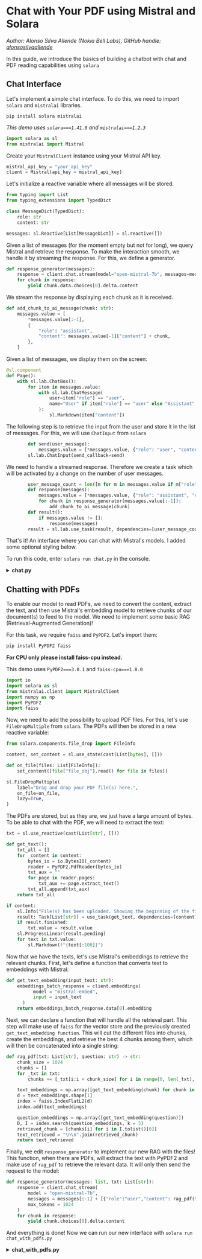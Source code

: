 # Chat with Your PDF using Mistral and Solara

*Author: Alonso Silva Allende (Nokia Bell Labs), GitHub handle: [alonsosilvaallende](https://github.com/alonsosilvaallende/)*

In this guide, we introduce the basics of building a chatbot with chat and PDF reading capabilities using `solara`

## Chat Interface

Let's implement a simple chat interface. To do this, we need to import `solara` and `mistralai` libraries.

```shell
pip install solara mistralai
```

*This demo uses `solara===1.41.0` and `mistralai===1.2.3`*

```py
import solara as sl
from mistralai import Mistral
```

Create your `MistralClient` instance using your Mistral API key.

```py
mistral_api_key = "your_api_key"
client = Mistral(api_key = mistral_api_key)
```

Let's initialize a reactive variable where all messages will be stored.

```py
from typing import List
from typing_extensions import TypedDict

class MessageDict(TypedDict):
    role: str
    content: str

messages: sl.Reactive[List[MessageDict]] = sl.reactive([])
```

Given a list of messages (for the moment empty but not for long), we query Mistral and retrieve the response. To make the interaction smooth, we handle it by streaming the response. For this, we define a generator.

```py
def response_generator(messages):
    response = client.chat.stream(model="open-mistral-7b", messages=messages, max_tokens=1024)
    for chunk in response:
        yield chunk.data.choices[0].delta.content
```

We stream the response by displaying each chunk as it is received.

```py
def add_chunk_to_ai_message(chunk: str):
    messages.value = [
        *messages.value[:-1],
        {
            "role": "assistant",
            "content": messages.value[-1]["content"] + chunk,
        },
    ]
```

Given a list of messages, we display them on the screen:

```py
@sl.component
def Page():
    with sl.lab.ChatBox():
        for item in messages.value:
            with sl.lab.ChatMessage(
                user=item["role"] == "user",
                name="User" if item["role"] == "user" else "Assistant"
            ):
                sl.Markdown(item["content"])
```

The following step is to retrieve the input from the user and store it in the list of messages. For this, we will use `ChatInput` from `solara`

```py
        def send(user_message):
            messages.value = [*messages.value, {"role": "user", "content": user_message}]
        sl.lab.ChatInput(send_callback=send)
```

We need to handle a streamed response. Therefore we create a task which will be activated by a change on the number of user messages.
```py
        user_message_count = len([m for m in messages.value if m["role"] == "user"])
        def response(messages):
            messages.value = [*messages.value, {"role": "assistant", "content": ""}]
            for chunk in response_generator(messages.value[:-1]):
                add_chunk_to_ai_message(chunk)
        def result():
            if messages.value != []:
                response(messages)
        result = sl.lab.use_task(result, dependencies=[user_message_count])
```

That's it! An interface where you can chat with Mistral's models. I added some optional styling below.

To run this code, enter `solara run chat.py` in the console.

<details>
<summary><b>chat.py</b></summary>

```py
import solara as sl
from mistralai import Mistral

mistral_api_key = "your_api_key"
client = Mistral(api_key=mistral_api_key)

from typing import List
from typing_extensions import TypedDict

class MessageDict(TypedDict):
    role: str
    content: str

messages: sl.Reactive[List[MessageDict]] = sl.reactive([])

def response_generator(messages):
    response = client.chat.stream(model="open-mistral-7b", messages=messages, max_tokens=1024)
    for chunk in response:
        yield chunk.data.choices[0].delta.content

def add_chunk_to_ai_message(chunk: str):
    messages.value = [
        *messages.value[:-1],
        {
            "role": "assistant",
            "content": messages.value[-1]["content"] + chunk,
        },
    ]

@sl.component
def Page():
    user_message_count = len([m for m in messages.value if m["role"] == "user"])
    def send(user_message):
        messages.value = [*messages.value, {"role": "user", "content": user_message}]
    def response(messages):
        messages.value = [*messages.value, {"role": "assistant", "content": ""}]
        for chunk in response_generator(messages.value[:-1]):
            add_chunk_to_ai_message(chunk)
    def result():
        if messages.value != []:
            response(messages)
    result = sl.lab.use_task(result, dependencies=[user_message_count])
    with sl.Column(align="center"):
        with sl.lab.ChatBox(style={"position": "fixed", "overflow-y": "scroll","scrollbar-width": "none", "-ms-overflow-style": "none", "top": "0", "bottom": "10rem", "width": "60%"}):
            for item in messages.value:
                with sl.lab.ChatMessage(
                    user=item["role"] == "user",
                    name="User" if item["role"] == "user" else "Assistant"
                ):
                    sl.Markdown(item["content"])
        sl.lab.ChatInput(send_callback=send, style={"position": "fixed", "bottom": "3rem", "width": "70%"})
```

</details>

## Chatting with PDFs

To enable our model to read PDFs, we need to convert the content, extract the text, and then use Mistral's embedding model to retrieve chunks of our document(s) to feed to the model. We need to implement some basic RAG (Retrieval-Augmented Generation)!

For this task, we require `faiss` and `PyPDF2`. Let's import them:
```py
pip install PyPDF2 faiss
```

**For CPU only please install faiss-cpu instead.**

This demo uses `PyPDF2===3.0.1` and `faiss-cpu===1.8.0`
```py
import io
import solara as sl
from mistralai.client import MistralClient
import numpy as np
import PyPDF2
import faiss
```

Now, we need to add the possibility to upload PDF files. For this, let's use `FileDropMultiple` from `solara`. The PDFs will then be stored in a new reactive variable:

```py
from solara.components.file_drop import FileInfo

content, set_content = sl.use_state(cast(List[bytes], []))

def on_file(files: List[FileInfo]):
    set_content([file["file_obj"].read() for file in files])

sl.FileDropMultiple(
    label="Drag and drop your PDF file(s) here.",
    on_file=on_file,
    lazy=True,
)
```

The PDFs are stored, but as they are, we just have a large amount of bytes. To be able to chat with the PDF, we will need to extract the text:
```py
txt = sl.use_reactive(cast(List[str], []))

def get_text():
    txt_all = []
    for _content in content:
        bytes_io = io.BytesIO(_content)
        reader = PyPDF2.PdfReader(bytes_io)
        txt_aux = ""
        for page in reader.pages:
            txt_aux += page.extract_text()
        txt_all.append(txt_aux)
    return txt_all

if content:
    sl.Info("File(s) has been uploaded. Showing the beginning of the file(s)...")
    result: Task[List[str]] = use_task(get_text, dependencies=[content])
    if result.finished:
        txt.value = result.value
    sl.ProgressLinear(result.pending)
    for text in txt.value:
        sl.Markdown(f"{text[:100]}")
```

Now that we have the texts, let's use Mistral's embeddings to retrieve the relevant chunks. First, let's define a function that converts text to embeddings with Mistral:

```py
def get_text_embedding(input_text: str):
    embeddings_batch_response = client.embeddings(
          model = "mistral-embed",
          input = input_text
      )
    return embeddings_batch_response.data[0].embedding
```

Next, we can declare a function that will handle all the retrieval part. This step will make use of `faiss` for the vector store and the previously created `get_text_embedding function`. This will cut the different files into chunks, create the embeddings, and retrieve the best 4 chunks among them, which will then be concatenated into a single string:

```py
def rag_pdf(txt: List[str], question: str) -> str:
    chunk_size = 1024
    chunks = []
    for _txt in txt:
        chunks += [_txt[i:i + chunk_size] for i in range(0, len(_txt), chunk_size)]

    text_embeddings = np.array([get_text_embedding(chunk) for chunk in chunks])
    d = text_embeddings.shape[1]
    index = faiss.IndexFlatL2(d)
    index.add(text_embeddings)

    question_embeddings = np.array([get_text_embedding(question)])
    D, I = index.search(question_embeddings, k = 3)
    retrieved_chunk = [chunks[i] for i in I.tolist()[0]]
    text_retrieved = "\n\n".join(retrieved_chunk)
    return text_retrieved
```

Finally, we edit `response_generator` to implement our new RAG with the files! This function, when there are PDFs, will extract the text with PyPDF2 and make use of `rag_pdf` to retrieve the relevant data. It will only then send the request to the model:

```py
def response_generator(messages: list, txt: List[str]):
    response = client.chat_stream(
        model = "open-mistral-7b",
        messages = messages[:-1] + [{"role":"user","content": rag_pdf(txt, messages[-1]["content"]) + "\n\n" + messages[-1]["content"]}],
        max_tokens = 1024
    )
    for chunk in response:
        yield chunk.choices[0].delta.content
```

And everything is done! Now we can run our new interface with `solara run chat_with_pdfs.py`

<details>
<summary><b>chat_with_pdfs.py</b></summary>

```py
import io
import solara as sl
from mistralai.client import MistralClient
import numpy as np
import PyPDF2
import faiss
from solara.components.file_drop import FileInfo
from solara.lab import use_task, Task
from typing import List, cast
from typing_extensions import TypedDict

mistral_api_key = "your_api_key"
client = MistralClient(api_key = mistral_api_key)

def get_text_embedding(input_text: str):
    embeddings_batch_response = client.embeddings(
          model = "mistral-embed",
          input = input_text
      )
    return embeddings_batch_response.data[0].embedding

def rag_pdf(txt: List[str], question: str) -> str:
    chunk_size = 1024
    chunks = []
    for _txt in txt:
        chunks += [_txt[i:i + chunk_size] for i in range(0, len(_txt), chunk_size)]

    text_embeddings = np.array([get_text_embedding(chunk) for chunk in chunks])
    d = text_embeddings.shape[1]
    index = faiss.IndexFlatL2(d)
    index.add(text_embeddings)

    question_embeddings = np.array([get_text_embedding(question)])
    D, I = index.search(question_embeddings, k = 3)
    retrieved_chunk = [chunks[i] for i in I.tolist()[0]]
    text_retrieved = "\n\n".join(retrieved_chunk)
    return text_retrieved

class MessageDict(TypedDict):
    role: str
    content: str

messages: sl.Reactive[List[MessageDict]] = sl.reactive([])

def response_generator(messages: list, txt: List[str]):
    response = client.chat_stream(
        model = "open-mistral-7b", 
        messages = messages[:-1] + [{"role":"user","content": rag_pdf(txt, messages[-1]["content"]) + "\n\n" + messages[-1]["content"]}],
        max_tokens = 1024
    )
    for chunk in response:
        yield chunk.choices[0].delta.content

def add_chunk_to_ai_message(chunk: str):
    messages.value = [
        *messages.value[:-1],
        {
            "role": "assistant",
            "content": messages.value[-1]["content"] + chunk,
        },
    ]

@sl.component
def Page():
    with sl.Sidebar():

        def on_file(files: List[FileInfo]):
            get_text([file["data"] for file in files])

        @solara.task
        def get_text(pdf_content):
            txt_all = []
            for _content in pdf_content:
                bytes_io = io.BytesIO(_content)
                reader = PyPDF2.PdfReader(bytes_io)
                txt_aux = ""
                for page in reader.pages:
                    txt_aux += page.extract_text()
                txt_all.append(txt_aux)
            return txt_all


        sl.FileDropMultiple(
            label="Drag and drop your PDF file(s) here.",
            on_file=on_file,
            lazy=True,
        )

        sl.ProgressLinear(get_text.pending)
        if get_text.value:
            sl.Info("File(s) has been uploaded. Showing the beginning of the file(s)...")
            for text in get_text.value:
                sl.Markdown(f"{text[:100]}")

    user_message_count = len([m for m in messages.value if m["role"] == "user"])
    def send(user_message):
        messages.value = [*messages.value, {"role": "user", "content": user_message}]
    def response(messages):
        messages.value = [*messages.value, {"role": "assistant", "content": ""}]
        for chunk in response_generator(messages.value[:-1], txt=txt.value):
            add_chunk_to_ai_message(chunk)
    def result():
        if messages.value != []:
            response(messages)
    result = sl.lab.use_task(result, dependencies=[user_message_count])

    with sl.Column(align="center"):
        with sl.lab.ChatBox(style={"position": "fixed", "overflow-y": "scroll","scrollbar-width": "none", "-ms-overflow-style": "none", "top": "0", "bottom": "10rem", "width": "60%"}):
            for item in messages.value:
                with sl.lab.ChatMessage(
                    user=item["role"] == "user",
                    name="User" if item["role"] == "user" else "Assistant"
                ):
                    sl.Markdown(item["content"])
            sl.lab.ChatInput(send_callback=send, style={"position": "fixed", "bottom": "3rem", "width": "60%"})
```

</details>
